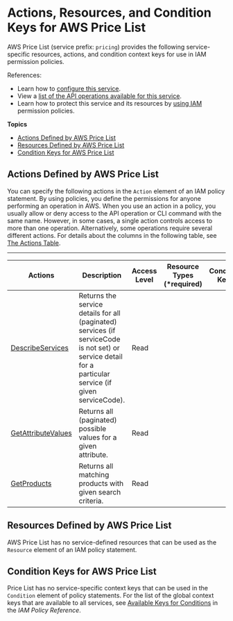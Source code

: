 # Actions, Resources, and Condition Keys for AWS Price List<a name="list_awspricelist"></a>

AWS Price List \(service prefix: `pricing`\) provides the following service\-specific resources, actions, and condition context keys for use in IAM permission policies\.

References:
+ Learn how to [configure this service](https://docs.aws.amazon.com/awsaccountbilling/latest/aboutv2/)\.
+ View a [list of the API operations available for this service](https://docs.aws.amazon.com/aws-cost-management/latest/APIReference/)\.
+ Learn how to protect this service and its resources by [using IAM](https://docs.aws.amazon.com/awsaccountbilling/latest/aboutv2/billing-permissions-ref.html) permission policies\.

**Topics**
+ [Actions Defined by AWS Price List](#awspricelist-actions-as-permissions)
+ [Resources Defined by AWS Price List](#awspricelist-resources-for-iam-policies)
+ [Condition Keys for AWS Price List](#awspricelist-policy-keys)

## Actions Defined by AWS Price List<a name="awspricelist-actions-as-permissions"></a>

You can specify the following actions in the `Action` element of an IAM policy statement\. By using policies, you define the permissions for anyone performing an operation in AWS\. When you use an action in a policy, you usually allow or deny access to the API operation or CLI command with the same name\. However, in some cases, a single action controls access to more than one operation\. Alternatively, some operations require several different actions\. For details about the columns in the following table, see [The Actions Table](reference_policies_actions-resources-contextkeys.md#actions_table)\.


****  

| Actions | Description | Access Level | Resource Types \(\*required\) | Condition Keys | Dependent Actions | 
| --- | --- | --- | --- | --- | --- | 
|   [ DescribeServices ](https://docs.aws.amazon.com/aws-cost-management/latest/APIReference/API_DescribeServices.html)  | Returns the service details for all \(paginated\) services \(if serviceCode is not set\) or service detail for a particular service \(if given serviceCode\)\. | Read |  |  |  | 
|   [ GetAttributeValues ](https://docs.aws.amazon.com/aws-cost-management/latest/APIReference/API_GetAttributeValues.html)  | Returns all \(paginated\) possible values for a given attribute\. | Read |  |  |  | 
|   [ GetProducts ](https://docs.aws.amazon.com/aws-cost-management/latest/APIReference/API_GetProducts.html)  | Returns all matching products with given search criteria\. | Read |  |  |  | 

## Resources Defined by AWS Price List<a name="awspricelist-resources-for-iam-policies"></a>

AWS Price List has no service\-defined resources that can be used as the `Resource` element of an IAM policy statement\.

## Condition Keys for AWS Price List<a name="awspricelist-policy-keys"></a>

Price List has no service\-specific context keys that can be used in the `Condition` element of policy statements\. For the list of the global context keys that are available to all services, see [Available Keys for Conditions](reference_policies_condition-keys.html#AvailableKeys) in the *IAM Policy Reference*\.